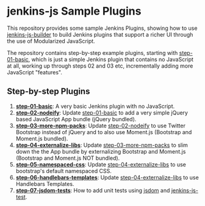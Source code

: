 # jenkins-js Sample Plugins

This repository provides some sample Jenkins Plugins, showing how to use [jenkins-js-builder] to build
Jenkins plugins that support a richer UI through the use of Modularized JavaScript.

The repository contains step-by-step example plugins, starting with <a href="../../tree/master/step-01-basic">step-01-basic</a>,
which is just a simple Jenkins plugin that contains no JavaScript at all, working up through steps 02 and 03 etc,
incrementally adding more JavaScript "features". 

## Step-by-step Plugins

1. <b><a href="../../tree/master/step-01-basic">step-01-basic</a></b>: A very basic Jenkins plugin with no JavaScript.
1. <b><a href="../../tree/master/step-02-nodeify">step-02-nodeify</a></b>: Update <a href="../../tree/master/step-01-basic">step-01-basic</a> to add a very simple jQuery based JavaScript App bundle (jQuery bundled).
1. <b><a href="../../tree/master/step-03-more-npm-packs">step-03-more-npm-packs</a></b>: Update <a href="../../tree/master/step-02-nodeify">step-02-nodeify</a> to use Twitter Bootstrap instead of jQuery and to also use Moment.js (Bootstrap and Moment.js bundled).
1. <b><a href="../../tree/master/step-04-externalize-libs">step-04-externalize-libs</a></b>: Update <a href="../../tree/master/step-03-more-npm-packs">step-03-more-npm-packs</a> to slim down the the App bundle by externalizing Bootstrap and Moment.js (Bootstrap and Moment.js NOT bundled).
1. <b><a href="../../tree/master/step-05-namespaced-css">step-05-namespaced-css</a></b>: Update <a href="../../tree/master/step-04-externalize-libs">step-04-externalize-libs</a> to use bootstrap's default namespaced CSS.
1. <b><a href="../../tree/master/step-06-handlebars-templates">step-06-handlebars-templates</a></b>: Update <a href="../../tree/master/step-04-externalize-libs">step-04-externalize-libs</a> to use Handlebars Templates.
1. <b><a href="../../tree/master/step-07-jsdom-tests">step-07-jsdom-tests</a></b>: How to add unit tests using [jsdom] and [jenkins-js-test].

[jenkins-js-modules]: https://github.com/jenkinsci/js-modules
[jenkins-js-builder]: https://github.com/jenkinsci/js-builder
[jenkins-js-libs]: https://github.com/jenkinsci/js-libs
[jenkins-js-test]: https://github.com/jenkinsci/js-test
[jsdom]: https://github.com/tmpvar/jsdom
